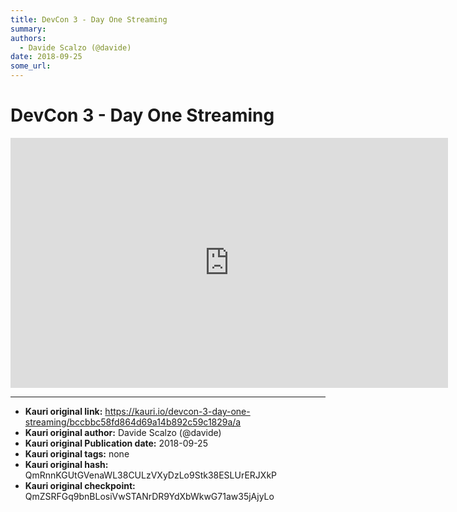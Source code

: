 ```yaml
---
title: DevCon 3 - Day One Streaming
summary: 
authors:
  - Davide Scalzo (@davide)
date: 2018-09-25
some_url: 
---
```


# DevCon 3 - Day One Streaming


<iframe width="700" height="400" src="https://www.youtube.com/embed/Yo9o5nDTAAQ" frameborder="0" allow="encrypted-media" allowfullscreen></iframe>


---

- **Kauri original link:** https://kauri.io/devcon-3-day-one-streaming/bccbbc58fd864d69a14b892c59c1829a/a
- **Kauri original author:** Davide Scalzo (@davide)
- **Kauri original Publication date:** 2018-09-25
- **Kauri original tags:** none
- **Kauri original hash:** QmRnnKGUtGVenaWL38CULzVXyDzLo9Stk38ESLUrERJXkP
- **Kauri original checkpoint:** QmZSRFGq9bnBLosiVwSTANrDR9YdXbWkwG71aw35jAjyLo



